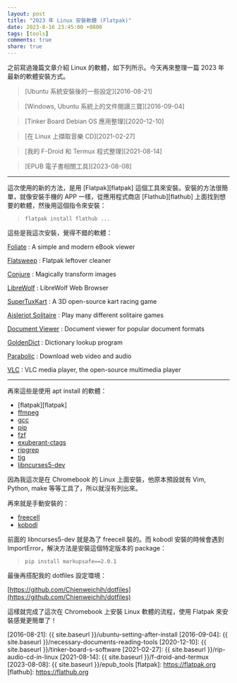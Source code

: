 ```yaml
---
layout: post
title: "2023 年 Linux 安裝軟體 (Flatpak)"
date: 2023-8-16 23:45:00 +0800
tags: [tools]
comments: true
share: true
---
```


之前寫過幾篇文章介紹 Linux 的軟體，如下列所示。今天再來整理一篇 2023 年最新的軟體安裝方式。

> [Ubuntu 系統安裝後的一些設定][2016-08-21]

> [Windows, Ubuntu 系統上的文件閱讀三寶][2016-09-04]

> [Tinker Board Debian OS 應用整理][2020-12-10]

> [在 Linux 上擷取音樂 CD][2021-02-27]

> [我的 F-Droid 和 Termux 程式整理][2021-08-14]

> [EPUB 電子書相關工具][2023-08-08]

---

這次使用的新的方法，是用 [Flatpak][flatpak] 這個工具來安裝。安裝的方法很簡單，就像安裝手機的 APP 一樣，從應用程式商店 [Flathub][flathub] 上面找到想要的軟體，然後用這個指令來安裝：

> `flatpak install flathub ...`

這些是我這次安裝，覺得不錯的軟體：

[Foliate](https://flathub.org/apps/com.github.johnfactotum.Foliate)
: A simple and modern eBook viewer

[Flatsweep](https://flathub.org/apps/io.github.giantpinkrobots.flatsweep)
: Flatpak leftover cleaner

[Conjure](https://flathub.org/apps/io.github.nate_xyz.Conjure)
: Magically transform images

[LibreWolf](https://flathub.org/apps/io.gitlab.librewolf-community)
: LibreWolf Web Browser

[SuperTuxKart](https://flathub.org/apps/net.supertuxkart.SuperTuxKart)
: A 3D open-source kart racing game

[Aisleriot Solitaire](https://flathub.org/apps/org.gnome.Aisleriot)
: Play many different solitaire games

[Document Viewer](https://flathub.org/apps/org.gnome.Evince)
: Document viewer for popular document formats

[GoldenDict](https://flathub.org/apps/org.goldendict.GoldenDict)
: Dictionary lookup program

[Parabolic](https://flathub.org/apps/org.nickvision.tubeconverter)
: Download web video and audio

[VLC](https://flathub.org/apps/org.videolan.VLC)
: VLC media player, the open-source multimedia player

---

再來這些是使用 apt install 的軟體：
 
* [flatpak][flatpak]
* [ffmpeg](https://www.ffmpeg.org)
* [gcc](https://gcc.gnu.org)
* [pip](https://pip.pypa.io/en/stable)
* [fzf](https://github.com/junegunn/fzf)
* [exuberant-ctags](http://ctags.sourceforge.net)
* [ripgrep](https://github.com/BurntSushi/ripgrep)
* [tig](https://github.com/jonas/tig)
* [libncurses5-dev](https://packages.debian.org/buster/libncurses5-dev)

因為我這次是在 Chromebook 的 Linux 上面安裝，他原本預設就有 Vim, Python, make 等等工具了，所以就沒有列出來。

再來就是手動安裝的：

* [freecell](https://www.linusakesson.net/software/freecell.php)
* [kobodl](https://pypi.org/project/kobodl)

前面的 libncurses5-dev 就是為了 freecell 裝的。而 kobodl 安裝的時候會遇到 ImportError，解決方法是安裝這個特定版本的 package：

> `pip install markupsafe==2.0.1`

最後再搭配我的 dotfiles 設定環境：

[https://github.com/Chienweichih/dotfiles](https://github.com/Chienweichih/dotfiles)

這樣就完成了這次在 Chromebook 上安裝 Linux 軟體的流程，使用 Flatpak 來安裝感覺更簡單了！



[2016-08-21]: {{ site.baseurl }}/ubuntu-setting-after-install
[2016-09-04]: {{ site.baseurl }}/necessary-documents-reading-tools
[2020-12-10]: {{ site.baseurl }}/tinker-board-s-software
[2021-02-27]: {{ site.baseurl }}/rip-audio-cd-in-linux
[2021-08-14]: {{ site.baseurl }}/f-droid-and-termux
[2023-08-08]: {{ site.baseurl }}/epub_tools
[flatpak]: https://flatpak.org
[flathub]: https://flathub.org
